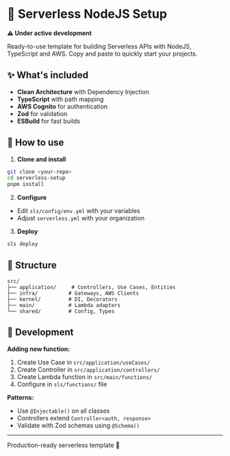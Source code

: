 # 🚀 Serverless NodeJS Setup

**⚠️ Under active development**

Ready-to-use template for building Serverless APIs with NodeJS, TypeScript and AWS. Copy and paste to quickly start your projects.

## ✨ What's included

- **Clean Architecture** with Dependency Injection
- **TypeScript** with path mapping
- **AWS Cognito** for authentication
- **Zod** for validation
- **ESBuild** for fast builds

## 🚀 How to use

1. **Clone and install**

```bash
git clone <your-repo>
cd serverless-setup
pnpm install
```

2. **Configure**

- Edit `sls/config/env.yml` with your variables
- Adjust `serverless.yml` with your organization

3. **Deploy**

```bash
sls deploy
```

## 📁 Structure

```
src/
├── application/     # Controllers, Use Cases, Entities
├── infra/          # Gateways, AWS Clients
├── kernel/         # DI, Decorators
├── main/           # Lambda adapters
└── shared/         # Config, Types
```

## 🔧 Development

**Adding new function:**

1. Create Use Case in `src/application/useCases/`
2. Create Controller in `src/application/controllers/`
3. Create Lambda function in `src/main/functions/`
4. Configure in `sls/functions/` file

**Patterns:**

- Use `@Injectable()` on all classes
- Controllers extend `Controller<auth, response>`
- Validate with Zod schemas using `@Schema()`

---

Production-ready serverless template 🎯
